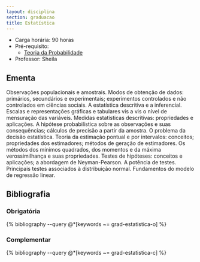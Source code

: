 ```yaml
---
layout: disciplina
section: graduacao
title: Estatística 
---
```


- Carga horária: 90 horas 
- Pré-requisito: 
    - [Teoria da Probabilidade](teoria-probabilidade.html)
- Professor: Sheila

## Ementa

Observações populacionais e amostrais. Modos de obtenção de dados:
primários, secundários e experimentais; experimentos controlados e não
controlados em ciências sociais. A estatística descritiva e a
inferencial. Escalas e representações gráficas e tabulares vis a vis o
nível de mensuração das variáveis. Medidas estatísticas descritivas:
propriedades e aplicações. A hipótese probabilística sobre as
observações e suas consequências; cálculos de precisão a partir da
amostra. O problema da decisão estatística. Teoria da estimação
pontual e por intervalos: conceitos; propriedades dos estimadores;
métodos de geração de estimadores. Os métodos dos mínimos quadrados,
dos momentos e da máxima verossimilhança e suas propriedades. Testes
de hipóteses: conceitos e aplicações; a abordagem de Neyman-Pearson. A
potência de testes. Principais testes associados à distribuição
normal. Fundamentos do modelo de regressão linear.


## Bibliografia

### Obrigatória

{% bibliography --query @*[keywords ~= grad-estatistica-o] %}

### Complementar

{% bibliography --query @*[keywords ~= grad-estatistica-c] %}
